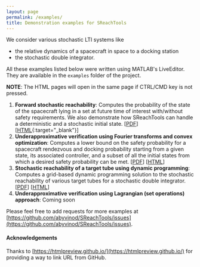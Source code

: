 ```yaml
---
layout: page
permalink: /examples/
title: Demonstration examples for SReachTools
---
```


We consider various stochastic LTI systems like

* the relative dynamics of a spacecraft in space to a docking station
* the stochastic double integrator.

All these examples listed below were written using MATLAB's LiveEditor.
They are available in the `examples` folder of the project. 

**NOTE**: The HTML pages will open in the same page if CTRL/CMD key is not pressed.

1. **Forward stochastic reachability**: Computes the probability of the state of the spacecraft lying in a set at future time of interest with/without safety requirements. We also demonstrate how SReachTools can handle a deterministic and a stochastic initial state. [[PDF](https://github.com/abyvinod/SReachTools/raw/master/examples/forwardStochasticReachCWH.pdf)] [[HTML](https://github.com/abyvinod/SReachTools/blob/master/examples/forwardStochasticReachCWH.html){:target="_blank"}]
1. **Underapproximative verification using Fourier transforms and convex optimization**: Computes a lower bound on the safety probability for a spacecraft rendezvous and docking probability starting from a given state, its associated controller, and a subset of all the initial states from which a desired safety probability can be met. 
[[PDF](https://github.com/abyvinod/SReachTools/raw/master/examples/FtCVXUnderapproxVerifyCWH.pdf)] [[HTML](https://htmlpreview.github.io/?https://github.com/abyvinod/SReachTools/blob/master/examples/FtCVXUnderapproxVerifyCWH.html)]
1. **Stochastic reachability of a target tube using dynamic programming**: Computes a grid-based dynamic programming solution to the stochastic reachability of various target tubes for a stochastic double integrator. [[PDF](https://github.com/abyvinod/SReachTools/raw/master/examples/doubleIntegratorDynamicProgramming.pdf)] [[HTML](https://htmlpreview.github.io/?https://github.com/abyvinod/SReachTools/blob/master/examples/doubleIntegratorDynamicProgramming.html)]
1. **Underapproximative verification using Lagrangian (set operations) approach**: Coming soon

Please feel free to add requests for more examples at [https://github.com/abyvinod/SReachTools/issues](https://github.com/abyvinod/SReachTools/issues).

#### Acknowledgements

Thanks to [https://htmlpreview.github.io/](https://htmlpreview.github.io/) for providing a way to link URL from GitHub.
